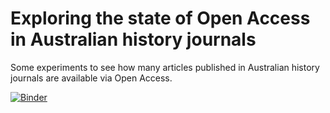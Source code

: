 # Exploring the state of Open Access in Australian history journals

Some experiments to see how many articles published in Australian history journals are available via Open Access.

[![Binder](https://mybinder.org/badge_logo.svg)](https://mybinder.org/v2/gh/wragge/ozhist-openaccess/master)

